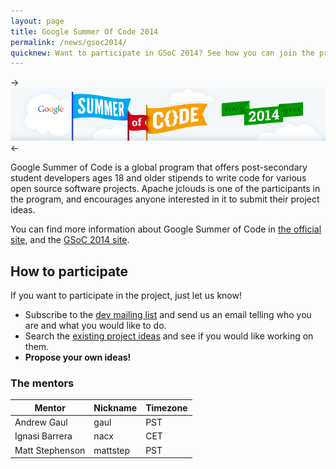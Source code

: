 ```yaml
---
layout: page
title: Google Summer Of Code 2014
permalink: /news/gsoc2014/
quicknew: Want to participate in GSoC 2014? See how you can join the program!
---
```


-> [![Google Summer of Code 2014](/img/gsoc2014.png)](http://www.google-melange.com/gsoc/homepage/google/gsoc2014) <-

Google Summer of Code is a global program that offers post-secondary student developers ages 18 and older stipends to write code for various open source software projects. Apache jclouds is one of the participants in the program, and encourages anyone interested in it to submit their project ideas.

You can find more information about Google Summer of Code in [the official site](https://developers.google.com/open-source/soc/), and the [GSoC 2014 site](http://www.google-melange.com/gsoc/homepage/google/gsoc2014).

## How to participate

If you want to participate in the project, just let us know!

* Subscribe to the [dev mailing list](/community) and send us an email telling who you are and what you would like to do.
* Search the [existing project ideas](https://issues.apache.org/jira/issues/?jql=project%20%3D%20JCLOUDS%20AND%20labels%20%3D%20gsoc2014) and see if you would like working on them.
* **Propose your own ideas!**

### The mentors

<table class="table table-striped table-hover">
    <thead>
        <tr>
            <th>Mentor</th>
            <th>Nickname</th>
            <th>Timezone</th>
        </tr>
    </thead>
    <tbody>
        <tr>
            <td>Andrew Gaul</td>
            <td>gaul</td>
            <td>PST</td>
        </tr>
        <tr>
            <td>Ignasi Barrera</td>
            <td>nacx</td>
            <td>CET</td>
        </tr>
        <tr>
            <td>Matt Stephenson</td>
            <td>mattstep</td>
            <td>PST</td>
        </tr>
    </tbody>
</table>
